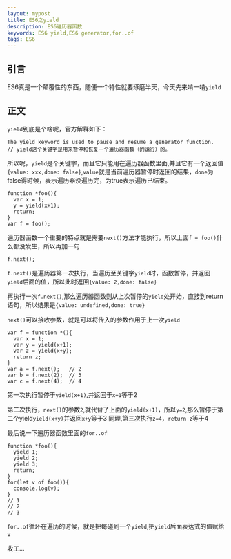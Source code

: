 ```yaml
---
layout: mypost
title: ES6之yield
description: ES6遍历器函数
keywords: ES6 yield,ES6 generator,for..of
tags: ES6
---
```


## 引言
ES6真是一个颠覆性的东西，随便一个特性就要琢磨半天，今天先来啃一啃`yield`

## 正文

`yield`到底是个啥呢，官方解释如下：
```
The yield keyword is used to pause and resume a generator function.
// yield这个关键字是用来暂停和恢复一个遍历器函数（的运行）的。
```

所以呢，`yield`是个关键字，而且它只能用在遍历器函数里面,并且它有一个返回值`{value: xxx,done: false}`,`value`就是当前遍历器暂停时返回的结果，`done`为false得时候，表示遍历器没遍历完，为true表示遍历已结束。

```
function *foo(){
  var x = 1;
  y = yield(x+1);
  return;
}
var f = foo();
```
遍历器函数一个重要的特点就是需要`next()`方法才能执行，所以上面`f = foo()`什么都没发生，所以再加一句

```
f.next();
```
`f.next()`是遍历器第一次执行，当遍历至关键字`yield`时，函数暂停，并返回`yield`后面的值，所以此时返回`{value: 2,done: false}`

再执行一次`f.next()`,那么遍历器函数则从上次暂停的`yield`处开始，直接到return语句，所以结果是`{value: undefined,done: true}`

`next()`可以接收参数，就是可以将传入的参数作用于上一次`yield`

```
var f = function *(){
  var x = 1;
  var y = yield(x+1);
  var z = yield(x+y);
  return z;
}
var a = f.next();   // 2
var b = f.next(2);  // 3
var c = f.next(4);  // 4
```

第一次执行暂停于`yield(x+1)`,并返回于`x+1`等于2

第二次执行，`next()`的参数`2`,就代替了上面的`yield(x+1)`，所以`y=2`,那么暂停于第二个yield`yield(x+y)`并返回`x+y`等于3
同理,第三次执行`z=4`，`return z`等于4

最后说一下遍历器函数里面的`for..of`
```
function *foo(){
  yield 1;
  yield 2;
  yield 3;
  return;
}
for(let v of foo()){
  console.log(v);
}
// 1
// 2
// 3
```

`for..of`循环在遍历的时候，就是把每碰到一个`yield`,把`yield`后面表达式的值赋给v

收工...
